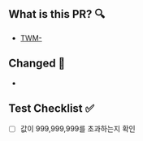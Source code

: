 ## What is this PR? 🔍

- [TWM-]()

## Changed 📝

- 

## Test Checklist ✅

- [ ] 값이 999,999,999를 초과하는지 확인
